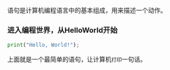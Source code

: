 语句是计算机编程语言中的基本组成，用来描述一个动作。



### 进入编程世界，从HelloWorld开始


```python
print("Hello, World!");
```

上面就是一个最简单的语句，让计算机`打印`一句话。
